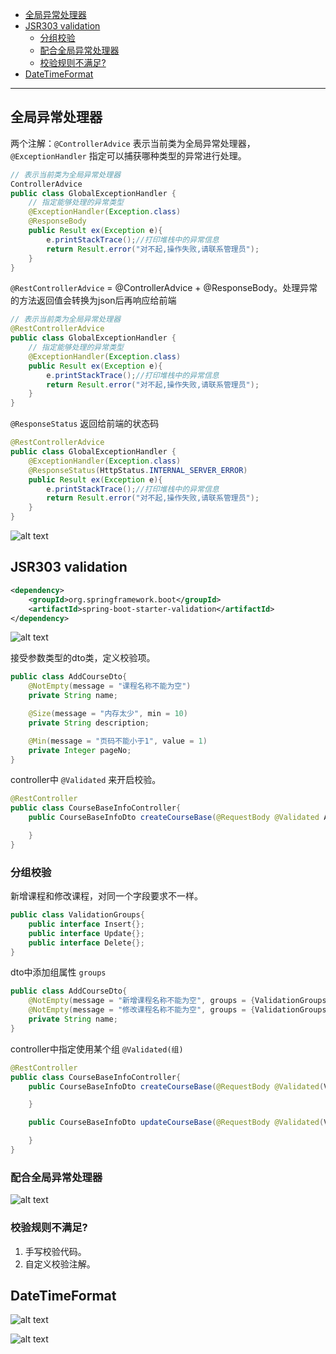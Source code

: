 - [全局异常处理器](#全局异常处理器)
- [JSR303 validation](#jsr303-validation)
  - [分组校验](#分组校验)
  - [配合全局异常处理器](#配合全局异常处理器)
  - [校验规则不满足?](#校验规则不满足)
- [DateTimeFormat](#datetimeformat)


---
## 全局异常处理器

两个注解：`@ControllerAdvice`  表示当前类为全局异常处理器，`@ExceptionHandler`  指定可以捕获哪种类型的异常进行处理。


~~~java
// 表示当前类为全局异常处理器
ControllerAdvice
public class GlobalExceptionHandler {
    // 指定能够处理的异常类型
    @ExceptionHandler(Exception.class) 
    @ResponseBody
    public Result ex(Exception e){
        e.printStackTrace();//打印堆栈中的异常信息
        return Result.error("对不起,操作失败,请联系管理员");
    }
}
~~~


`@RestControllerAdvice` = @ControllerAdvice + @ResponseBody。处理异常的方法返回值会转换为json后再响应给前端

~~~java
// 表示当前类为全局异常处理器
@RestControllerAdvice
public class GlobalExceptionHandler {
    // 指定能够处理的异常类型
    @ExceptionHandler(Exception.class) 
    public Result ex(Exception e){
        e.printStackTrace();//打印堆栈中的异常信息
        return Result.error("对不起,操作失败,请联系管理员");
    }
}
~~~

`@ResponseStatus` 返回给前端的状态码

```java
@RestControllerAdvice
public class GlobalExceptionHandler {
    @ExceptionHandler(Exception.class) 
    @ResponseStatus(HttpStatus.INTERNAL_SERVER_ERROR)
    public Result ex(Exception e){
        e.printStackTrace();//打印堆栈中的异常信息
        return Result.error("对不起,操作失败,请联系管理员");
    }
}
```

![alt text](../../images/image-406.png)

## JSR303 validation

```xml
<dependency>
    <groupId>org.springframework.boot</groupId>
    <artifactId>spring-boot-starter-validation</artifactId>
</dependency>
```

![alt text](../../images/image-408.png)

接受参数类型的dto类，定义校验项。
```java
public class AddCourseDto{
    @NotEmpty(message = "课程名称不能为空")
    private String name;

    @Size(message = "内存太少", min = 10)
    private String description;

    @Min(message = "页码不能小于1", value = 1)
    private Integer pageNo;
}
```
controller中 `@Validated` 来开启校验。

```java
@RestController
public class CourseBaseInfoController{
    public CourseBaseInfoDto createCourseBase(@RequestBody @Validated AddCourseDto addCourseDto){

    }
}
```

### 分组校验

新增课程和修改课程，对同一个字段要求不一样。

```java
public class ValidationGroups{
    public interface Insert{};
    public interface Update{};
    public interface Delete{};
}
```
dto中添加组属性 `groups`
```java
public class AddCourseDto{
    @NotEmpty(message = "新增课程名称不能为空", groups = {ValidationGroups.Insert.class})
    @NotEmpty(message = "修改课程名称不能为空", groups = {ValidationGroups.Update.class})
    private String name;
}
```
controller中指定使用某个组 `@Validated(组)`
```java
@RestController
public class CourseBaseInfoController{
    public CourseBaseInfoDto createCourseBase(@RequestBody @Validated(ValidationGroups.Insert.class) AddCourseDto addCourseDto){

    }

    public CourseBaseInfoDto updateCourseBase(@RequestBody @Validated(ValidationGroups.Update.class) AddCourseDto addCourseDto){

    }
}
```
### 配合全局异常处理器

![alt text](../../images/image-320.png)

### 校验规则不满足?  

1. 手写校验代码。
2. 自定义校验注解。

## DateTimeFormat

![alt text](../../images/image-319.png)


![alt text](../../images/image-407.png)